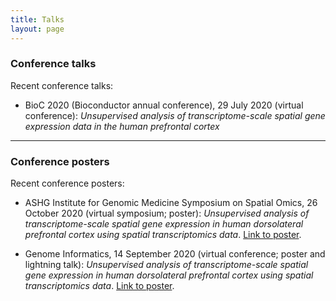 ```yaml
---
title: Talks
layout: page
---
```



### Conference talks

Recent conference talks:

- BioC 2020 (Bioconductor annual conference), 29 July 2020 (virtual conference): *Unsupervised analysis of transcriptome-scale spatial gene expression data in the human prefrontal cortex*


---


### Conference posters

Recent conference posters:

- ASHG Institute for Genomic Medicine Symposium on Spatial Omics, 26 October 2020 (virtual symposium; poster): *Unsupervised analysis of transcriptome-scale spatial gene expression in human dorsolateral prefrontal cortex using spatial transcriptomics data*. [Link to poster](https://zenodo.org/record/4110719).

- Genome Informatics, 14 September 2020 (virtual conference; poster and lightning talk): *Unsupervised analysis of transcriptome-scale spatial gene expression in human dorsolateral prefrontal cortex using spatial transcriptomics data*. [Link to poster](https://zenodo.org/record/4110719).


